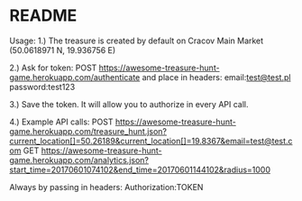 # README

Usage:
1.)
The treasure is created by default on Cracov Main Market (50.0618971 N, 19.936756 E)

2.)
Ask for token:
POST https://awesome-treasure-hunt-game.herokuapp.com/authenticate
and place in headers:
email:test@test.pl
password:test123

3.)
Save the token. It will allow you to authorize in every API call.

4.)
Example API calls:
POST https://awesome-treasure-hunt-game.herokuapp.com/treasure_hunt.json?current_location[]=50.26189&current_location[]=19.8367&email=test@test.com
GET https://awesome-treasure-hunt-game.herokuapp.com/analytics.json?start_time=20170601074102&end_time=20170601144102&radius=1000

Always by passing in headers:
Authorization:TOKEN
